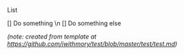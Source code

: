List

[] Do something \n
[] Do something else

*(note: created from template at https://github.com/iwithmory/test/blob/master/test/test.md)*
